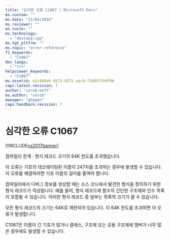 ```yaml
---
title: "심각한 오류 C1067 | Microsoft Docs"
ms.custom: ""
ms.date: "11/04/2016"
ms.reviewer: ""
ms.suite: ""
ms.technology: 
  - "devlang-cpp"
ms.tgt_pltfrm: ""
ms.topic: "error-reference"
f1_keywords: 
  - "C1067"
dev_langs: 
  - "C++"
helpviewer_keywords: 
  - "C1067"
ms.assetid: e2c94be6-4573-4571-aac9-73d657fe9f96
caps.latest.revision: 7
author: "corob-msft"
ms.author: "corob"
manager: "ghogen"
caps.handback.revision: 7
---
```

# 심각한 오류 C1067
[!INCLUDE[vs2017banner](../../assembler/inline/includes/vs2017banner.md)]

컴파일러 한계 : 형식 레코드 크기의 64K 한도를 초과했습니다.  
  
 이 오류는 기호의 데코레이팅된 이름이 247자를 초과하는 경우에 발생할 수 있습니다.  이 오류를 해결하려면 기호 이름의 길이를 줄여야 합니다.  
  
 컴파일러에서 디버그 정보를 생성할 때는 소스 코드에서 발견한 형식을 정의하기 위한 형식 레코드가 작성됩니다.  예를 들어, 형식 레코드에 함수의 간단한 구조체와 인수 목록이 포함될 수 있습니다.  이러한 형식 레코드 중 일부는 목록의 크기가 클 수 있습니다.  
  
 모든 형식 레코드의 크기는 64K로 제한되어 있습니다.  이 64K 한도를 초과하면 이 오류가 발생합니다.  
  
 C1067은 이름이 긴 기호가 많거나 클래스, 구조체 또는 공용 구조체에 멤버가 너무 많은 경우에도 발생할 수 있습니다.
